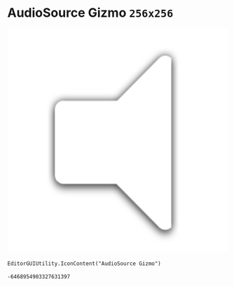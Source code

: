 # AudioSource Gizmo `256x256`
<img src="/img/AudioSource%20Gizmo.png" width=512 height=512>

``` CSharp
EditorGUIUtility.IconContent("AudioSource Gizmo")
```
```
-6468954903327631397
```
